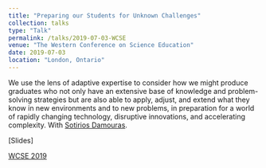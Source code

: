 ```yaml
---
title: "Preparing our Students for Unknown Challenges"
collection: talks
type: "Talk"
permalink: /talks/2019-07-03-WCSE
venue: "The Western Conference on Science Education"
date: 2019-07-03
location: "London, Ontario"
---
```


We use the lens of adaptive expertise to consider how we might produce graduates who not only have an extensive base of knowledge and problem-solving strategies but are also able to apply, adjust, and extend what they know in new environments and to new problems, in preparation for a world of rapidly changing technology, disruptive innovations, and accelerating complexity.  With [Sotirios Damouras](https://damouras.github.io).

[Slides]

[WCSE 2019](http://www.thewesternconference.ca)

